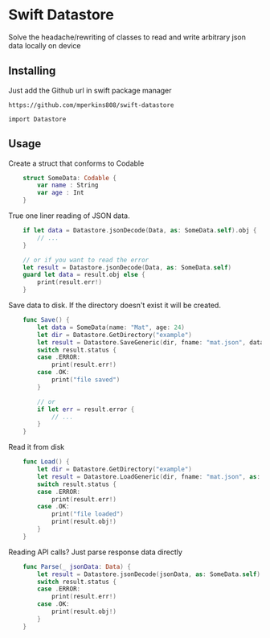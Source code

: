 # Swift Datastore

Solve the headache/rewriting of classes to read and write arbitrary json data locally on device

## Installing 

Just add the Github url in swift package manager 

```
https://github.com/mperkins808/swift-datastore
```

```
import Datastore
```

## Usage

Create a struct that conforms to Codable 

```swift
    struct SomeData: Codable {
        var name : String
        var age : Int
    }
```

True one liner reading of JSON data.

```swift
    if let data = Datastore.jsonDecode(Data, as: SomeData.self).obj {
        // ...
    }

    // or if you want to read the error 
    let result = Datastore.jsonDecode(Data, as: SomeData.self) 
    guard let data = result.obj else {
        print(result.err!)
    }
```

Save data to disk. If the directory doesn't exist it will be created.

```swift
    func Save() {
        let data = SomeData(name: "Mat", age: 24)
        let dir = Datastore.GetDirectory("example")
        let result = Datastore.SaveGeneric(dir, fname: "mat.json", data: data)
        switch result.status {
        case .ERROR:
            print(result.err!)
        case .OK:
            print("file saved")
        }

        // or 
        if let err = result.error {
            // ... 
        }
    }
```

Read it from disk 

```swift
    func Load() {
        let dir = Datastore.GetDirectory("example")
        let result = Datastore.LoadGeneric(dir, fname: "mat.json", as: SomeData.self)
        switch result.status {
        case .ERROR:
            print(result.err!)
        case .OK:
            print("file loaded")
            print(result.obj!)
        }
    }
```

Reading API calls? Just parse response data directly 

```swift
    func Parse(_ jsonData: Data) {
        let result = Datastore.jsonDecode(jsonData, as: SomeData.self)
        switch result.status {
        case .ERROR:
            print(result.err!)
        case .OK:
            print(result.obj!)
        }
    }
```